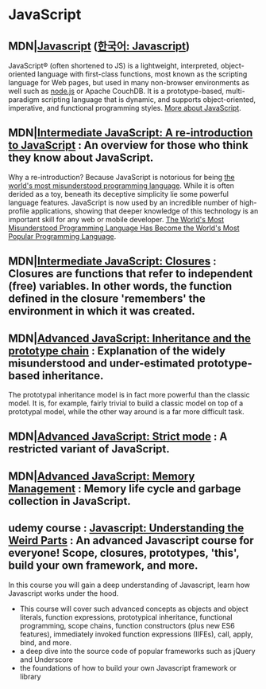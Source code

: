 # JavaScript

## MDN|[Javascript](https://developer.mozilla.org/en-US/docs/Web/JavaScript) ([한국어: Javascript](https://developer.mozilla.org/ko/docs/Web/JavaScript)) 
JavaScript® (often shortened to JS) is a lightweight, interpreted, object-oriented language with first-class functions, most known as the scripting language for Web pages, but used in many non-browser environments as well such as [node.js](https://nodejs.org/) or Apache CouchDB. It is a prototype-based, multi-paradigm scripting language that is dynamic, and supports object-oriented, imperative, and functional programming styles. [More about JavaScript](https://developer.mozilla.org/en-US/docs/Web/JavaScript/About_JavaScript).

## MDN|[Intermediate JavaScript: A re-introduction to JavaScript](https://developer.mozilla.org/en-US/docs/Web/JavaScript/A_re-introduction_to_JavaScript) : An overview for those who think they know about JavaScript.
Why a re-introduction? Because JavaScript is notorious for being [the world's most misunderstood programming language](http://javascript.crockford.com/javascript.html). While it is often derided as a toy, beneath its deceptive simplicity lie some powerful language features. JavaScript is now used by an incredible number of high-profile applications, showing that deeper knowledge of this technology is an important skill for any web or mobile developer. [The World's Most Misunderstood Programming Language Has Become the World's Most Popular Programming Language](http://javascript.crockford.com/popular.html).

## MDN|[Intermediate JavaScript: Closures](https://developer.mozilla.org/en-US/docs/Web/JavaScript/Closures) : Closures are functions that refer to independent (free) variables. In other words, the function defined in the closure 'remembers' the environment in which it was created.

## MDN|[Advanced JavaScript: Inheritance and the prototype chain](https://developer.mozilla.org/en-US/docs/Web/JavaScript/Inheritance_and_the_prototype_chain) : Explanation of the widely misunderstood and under-estimated prototype-based inheritance.
The prototypal inheritance model is in fact more powerful than the classic model. It is, for example, fairly trivial to build a classic model on top of a prototypal model, while the other way around is a far more difficult task.

## MDN|[Advanced JavaScript: Strict mode](https://developer.mozilla.org/en-US/docs/Web/JavaScript/Reference/Strict_mode) : A restricted variant of JavaScript.

## MDN|[Advanced JavaScript: Memory Management](https://developer.mozilla.org/en-US/docs/Web/JavaScript/Memory_Management) : Memory life cycle and garbage collection in JavaScript.

## udemy course : [Javascript: Understanding the Weird Parts](https://www.udemy.com/understand-javascript/learn/#/) : An advanced Javascript course for everyone! Scope, closures, prototypes, 'this', build your own framework, and more.
In this course you will gain a deep understanding of Javascript, learn how Javascript works under the hood. 
 
- This course will cover such advanced concepts as objects and object literals, function expressions, prototypical inheritance, functional programming, scope chains, function constructors (plus new ES6 features), immediately invoked function expressions (IIFEs), call, apply, bind, and more.
- a deep dive into the source code of popular frameworks such as jQuery and Underscore
- the foundations of how to build your own Javascript framework or library

